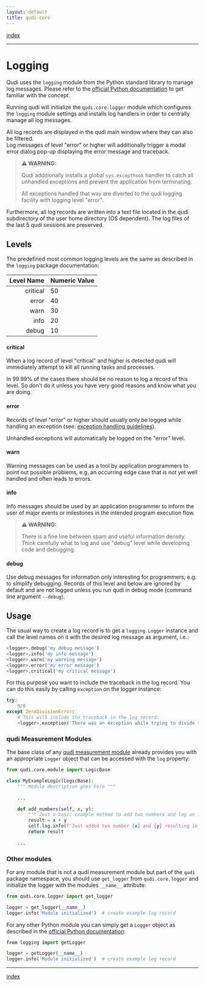 ```yaml
---
layout: default
title: qudi-core
---
```


[index](../index.md)

---

# Logging
Qudi uses the `logging` module from the Python standard library to manage log messages. Please 
refer to the [official Python documentation](https://docs.python.org/3/library/logging.html) to get 
familiar with the concept.

Running qudi will initialize the `qudi.core.logger` module which configures the `logging` module 
settings and installs log handlers in order to centrally manage all log messages.  

All log records are displayed in the qudi main window where they can also be filtered.  
Log messages of level "error" or higher will additionally trigger a modal error dialog pop-up 
displaying the error message and traceback.

> **⚠ WARNING:**
> 
> Qudi additionally installs a global `sys.excepthook` handler to catch all unhandled exceptions 
> and prevent the application from terminating.
> 
> All exceptions handled that way are diverted to the qudi logging facility with logging level 
> "error".

Furthermore, all log records are written into a text file located in the qudi subdirectory of the 
user home directory (OS dependent). The log files of the last 5 qudi sessions are preserved. 

## Levels
The predefined most common logging levels are the same as described in the `logging` package 
documentation:

| Level Name | Numeric Value |
| ---------: | ------------- |
| critical   | 50            |
| error      | 40            |
| warn       | 30            |
| info       | 20            |
| debug      | 10            |

#### critical
When a log record of level "critical" and higher is detected qudi will immediately attempt to kill 
all running tasks and processes.

In 99.99% of the cases there should be no reason to log a record of this level. So don't do it 
unless you have very good reasons and know what you are doing.

#### error
Records of level "error" or higher should usually only be logged while handling an exception 
(see: [exception handling guidelines](../404.md)).

Unhandled exceptions will automatically be logged on the "error" level.

#### warn
Warning messages can be used as a tool by application programmers to point out possible problems, 
e.g. an occurring edge case that is not yet well handled and often leads to errors.

#### info
Info messages should be used by an application programmer to inform the user of major events or 
milestones in the intended program execution flow.  

> **⚠ WARNING:**
> 
> There is a fine line between spam and useful information density.  
> Think carefully what to log and use "debug" level while developing code and debugging.

#### debug
Use debug messages for information only interesting for programmers, e.g. to simplify debugging.
Records of this level and below are ignored by default and are not logged unless you run qudi in 
debug mode (command line argument `--debug`).

## Usage
The usual way to create a log record is to get a `logging.Logger` instance and call the level names 
on it with the desired log message as argument, i.e.:
```python
<logger>.debug('my debug message')
<logger>.info('my info message')
<logger>.warn('my warning message')
<logger>.error('my error message')
<logger>.critical('my critical message')
```
 For this purpose you want to include the 
traceback in the log record. You can do this easily by calling `exception` on the logger instance:
```python
try:
    0/0
except ZeroDivisionError:
    # This will include the traceback in the log record:
    <logger>.exception('There was an exception while trying to divide two numbers')
```

### qudi Measurement Modules
The base class of any [qudi measurement module](measurement_modules.md) already provides you with 
an appropriate `Logger` object that can be accessed with the `log` property:
```python
from qudi.core.module import LogicBase

class MyExampleLogic(LogicBase):
    """ Module description goes here """
    
    ...

    def add_numbers(self, x, y):
        """ Just a basic example method to add two numbers and log an info message. """
        result = x + y
        self.log.info(f'Just added two number {x} and {y} resulting in {result}')
        return result
    
    ...
```

### Other modules
For any module that is not a qudi measurement module but part of the `qudi` package namespace, you 
should use `get_logger` from `qudi.core.logger` and initialize the logger with the modules 
`__name__` attribute:
```python
from qudi.core.logger import get_logger

logger = get_logger(__name__)
logger.info('Module initialized')  # create example log record
```
For any other Python module you can simply get a `Logger` object as described in the 
[official Python documentation](https://docs.python.org/3/library/logging.html):
```python
from logging import getLogger

logger = getLogger(__name__)
logger.info('Module initialized')  # create example log record
```

---

[index](../index.md)
